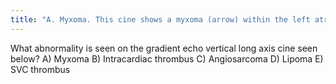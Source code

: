 ```yaml
---
title: "A. Myxoma. This cine shows a myxoma (arrow) within the left atrium that is partially prolapsing through the mitral valve. Myxomas are most often located in the left atrium, often pedunculated, and commonly attached to the interatrial septum. When large, they can obstruct the mitral valve and cause symptoms of mitral stenosis. Myxomas are well encapsulated unlike angiosarcomas which are a malignant tumor and are very invasive. A lipoma should have the same signal as subcutaneous fat, therefore it would be much brighter than this mass. This would be an unusual location for an intracardial thrombus, which typically form in areas of minimal motion."
---
```

What abnormality is seen on the gradient echo vertical long axis cine seen below?
A) Myxoma
B) Intracardiac thrombus
C) Angiosarcoma
D) Lipoma
E) SVC thrombus

